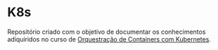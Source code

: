 # K8s

Repositório criado com o objetivo de documentar os conhecimentos adiquiridos no curso de [Orquestração de Containers com Kubernetes](https://www.udemy.com/course/orquestracao-de-containers-com-kubernetes/).